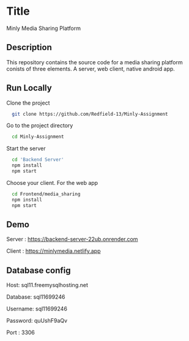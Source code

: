 
# Title

Minly Media Sharing Platform 



## Description

This repository contains the source code for a media sharing platform conists of three elements. A server, web client, native android app.


## Run Locally

Clone the project

```bash
  git clone https://github.com/Redfield-13/Minly-Assignment
```

Go to the project directory

```bash
  cd Minly-Assignment
```

Start the server

```bash
  cd 'Backend Server'
  npm install
  npm start
```


Choose your client. For the web app

```bash
  cd Frontend/media_sharing
  npm install
  npm start
```






##  Demo



Server : https://backend-server-22ub.onrender.com

Client : https://minlymedia.netlify.app
 
## Database config

Host: sql11.freemysqlhosting.net

Database: sql11699246

Username: sql11699246

Password: quUshF9aQv

Port : 3306